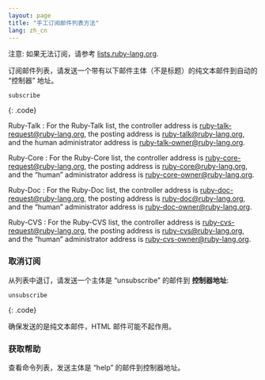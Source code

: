 ```yaml
---
layout: page
title: "手工订阅邮件列表方法"
lang: zh_cn
---
```


注意: 如果无法订阅，请参考
[lists.ruby-lang.org](http://lists.ruby-lang.org).

订阅邮件列表，请发送一个带有以下邮件主体（不是标题）的纯文本邮件到自动的 “控制器” 地址。

    subscribe
{: .code}

Ruby-Talk
: For the Ruby-Talk list, the controller address is
  [ruby-talk-request@ruby-lang.org](mailto:ruby-talk-request@ruby-lang.org), the
  posting address is
  [ruby-talk@ruby-lang.org](mailto:ruby-talk@ruby-lang.org), and the
  human administrator address is
  [ruby-talk-owner@ruby-lang.org](mailto:ruby-talk-owner@ruby-lang.org).

Ruby-Core
: For the Ruby-Core list, the controller address is
  [ruby-core-request@ruby-lang.org](mailto:ruby-core-request@ruby-lang.org), the
  posting address is
  [ruby-core@ruby-lang.org](mailto:ruby-core@ruby-lang.org), and the
  “human” administrator address is
  [ruby-core-owner@ruby-lang.org](mailto:ruby-core-owner@ruby-lang.org).

Ruby-Doc
: For the Ruby-Doc list, the controller address is
  [ruby-doc-request@ruby-lang.org](mailto:ruby-doc-request@ruby-lang.org), the
  posting address is
  [ruby-doc@ruby-lang.org](mailto:ruby-doc@ruby-lang.org), and the
  “human” administrator address is
  [ruby-doc-owner@ruby-lang.org](mailto:ruby-doc-owner@ruby-lang.org).

Ruby-CVS
: For the Ruby-CVS list, the controller address is
  [ruby-cvs-request@ruby-lang.org](mailto:ruby-cvs-request@ruby-lang.org), the
  posting address is
  [ruby-cvs@ruby-lang.org](mailto:ruby-cvs@ruby-lang.org), and the
  “human” administrator address is
  [ruby-cvs-owner@ruby-lang.org](mailto:ruby-cvs-owner@ruby-lang.org).

### 取消订阅

从列表中退订，请发送一个主体是 “unsubscribe” 的邮件到 **控制器地址**:

    unsubscribe
{: .code}

确保发送的是纯文本邮件，HTML 邮件可能不起作用。

### 获取帮助

查看命令列表，发送主体是 “help” 的邮件到控制器地址。
